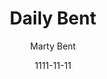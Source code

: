 ---
layout: media
title: Daily Bent
date: 1111-11-11
categories: ['Newsletters']
author: ['Marty Bent']
excerpt: Marty's Ƀent is a daily newsletter highlighting signal in Bitcoin + Crypto.
external_url: https://twitter.us16.list-manage.com/subscribe?u=67eb93253df610fc7b047c270&id=1cdbed15b1
---
